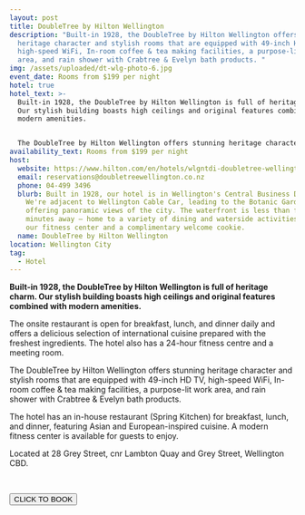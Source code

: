 ```yaml
---
layout: post
title: DoubleTree by Hilton Wellington
description: "Built-in 1928, the DoubleTree by Hilton Wellington offers stunning
  heritage character and stylish rooms that are equipped with 49-inch HD TV,
  high-speed WiFi, In-room coffee & tea making facilities, a purpose-lit work
  area, and rain shower with Crabtree & Evelyn bath products. "
img: /assets/uploaded/dt-wlg-photo-6.jpg
event_date: Rooms from $199 per night
hotel: true
hotel_text: >-
  Built-in 1928, the DoubleTree by Hilton Wellington is full of heritage charm.
  Our stylish building boasts high ceilings and original features combined with
  modern amenities.


  The DoubleTree by Hilton Wellington offers stunning heritage character and stylish rooms that are equipped with 49-inch HD TV, high-speed WiFi, In-room coffee & tea making facilities, a purpose-lit work area, and rain shower and more.
availability_text: Rooms from $199 per night
host:
  website: https://www.hilton.com/en/hotels/wlgntdi-doubletree-wellington/
  email: reservations@doubletreewellington.co.nz
  phone: 04-499 3496
  blurb: Built in 1928, our hotel is in Wellington's Central Business District.
    We're adjacent to Wellington Cable Car, leading to the Botanic Garden and
    offering panoramic views of the city. The waterfront is less than five
    minutes away — home to a variety of dining and waterside activities. Enjoy
    our fitness center and a complimentary welcome cookie.
  name: DoubleTree by Hilton Wellington
location: Wellington City
tag:
  - Hotel
---
```

**Built-in 1928, the DoubleTree by Hilton Wellington is full of heritage charm. Our stylish building boasts high ceilings and original features combined with modern amenities.** 

The onsite restaurant is open for breakfast, lunch, and dinner daily and offers a delicious selection of international cuisine prepared with the freshest ingredients. The hotel also has a 24-hour fitness centre and a meeting room.

The DoubleTree by Hilton Wellington offers stunning heritage character and stylish rooms that are equipped with 49-inch HD TV, high-speed WiFi, In-room coffee & tea making facilities, a purpose-lit work area, and rain shower with Crabtree & Evelyn bath products. 

The hotel has an in-house restaurant (Spring Kitchen) for breakfast, lunch, and dinner, featuring Asian and European-inspired cuisine.  A modern fitness center is available for guests to enjoy.

Located at 28 Grey Street, cnr Lambton Quay and Grey Street, Wellington CBD.

<br>

[<button class="button">CLICK TO BOOK</button>](https://www.hilton.com/en/book/reservation/rooms/?ctyhocn=WLGNTDI&arrivalDate=2021-04-22&departureDate=2021-04-23&room1NumAdults=1&brandCode=DT&inputModule=HOTEL_SEARCH&ohwDeepLinking=true)

